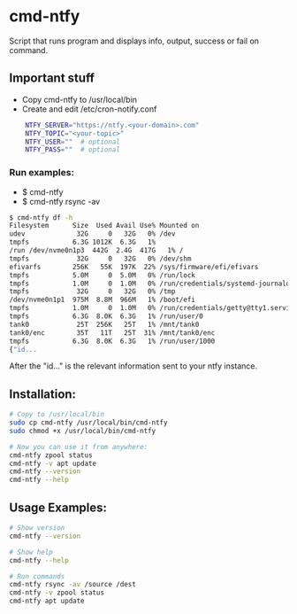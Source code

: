 # cmd-ntfy
Script that runs program and displays info, output, success or fail on command.

## Important stuff
* Copy cmd-ntfy to /usr/local/bin
* Create and edit /etc/cron-notify.conf
```bash
    NTFY_SERVER="https://ntfy.<your-domain>.com" 
    NTFY_TOPIC="<your-topic>" 
    NTFY_USER=""  # optional 
    NTFY_PASS=""  # optional 
```

### Run examples:
* $ cmd-ntfy <command>
* $ cmd-ntfy rsync -av <source-dir> <dest-dir>

```bash
$ cmd-ntfy df -h
Filesystem      Size  Used Avail Use% Mounted on 
udev             32G     0   32G   0% /dev 
tmpfs           6.3G 1012K  6.3G   1% 
/run /dev/nvme0n1p3  442G  2.4G  417G   1% / 
tmpfs            32G     0   32G   0% /dev/shm 
efivarfs        256K   55K  197K  22% /sys/firmware/efi/efivars 
tmpfs           5.0M     0  5.0M   0% /run/lock 
tmpfs           1.0M     0  1.0M   0% /run/credentials/systemd-journald.service 
tmpfs            32G     0   32G   0% /tmp 
/dev/nvme0n1p1  975M  8.8M  966M   1% /boot/efi 
tmpfs           1.0M     0  1.0M   0% /run/credentials/getty@tty1.service 
tmpfs           6.3G  8.0K  6.3G   1% /run/user/0 
tank0            25T  256K   25T   1% /mnt/tank0 
tank0/enc        35T   11T   25T  31% /mnt/tank0/enc 
tmpfs           6.3G  8.0K  6.3G   1% /run/user/1000 
{"id...
```
After the "id..." is the relevant information sent to your ntfy instance.

## Installation:
```bash
# Copy to /usr/local/bin
sudo cp cmd-ntfy /usr/local/bin/cmd-ntfy
sudo chmod +x /usr/local/bin/cmd-ntfy

# Now you can use it from anywhere:
cmd-ntfy zpool status
cmd-ntfy -v apt update
cmd-ntfy --version
cmd-ntfy --help
```

## Usage Examples:
```bash
# Show version
cmd-ntfy --version

# Show help
cmd-ntfy --help

# Run commands
cmd-ntfy rsync -av /source /dest
cmd-ntfy -v zpool status
cmd-ntfy apt update
```
